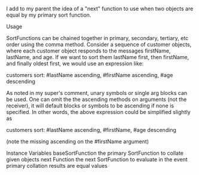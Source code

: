 I add to my parent the idea of a "next" function to use when two objects are equal by my primary sort function.

Usage

SortFunctions can be chained together in primary, secondary, tertiary, etc order using the comma method. Consider a sequence of customer objects, where each customer object responds to the messages firstName, lastName, and age. If we want to sort them lastName first, then firstName, and finally oldest first, we would use an expression like:

customers sort: #lastName ascending, #firstName ascending, #age descending

As noted in my super's comment, unary symbols or single arg blocks can be used. One can omit the the ascending methods on arguments (not the receiver), it will default blocks or symbols to be ascending if none is specified. In other words, the above expression could be simplified slightly as

customers sort: #lastName ascending, #firstName, #age descending

(note the missing ascending on the #firstName argument)

Instance Variables
	baseSortFunction	<SortFunction> the primary SortFunction to collate given objects
	next	Function	<SortFunction>	the next SortFunction to evaluate in the event primary collation results are equal values